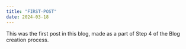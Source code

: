 ```yaml
---
title: "FIRST-POST"
date: 2024-03-18
---
```

This was the first post in this blog, made as a part of Step 4 of the Blog creation process.

